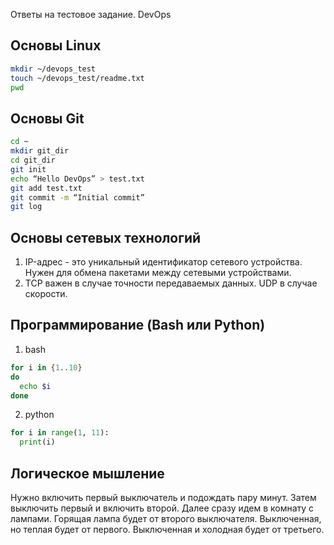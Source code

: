 Ответы на тестовое задание. DevOps

## Основы Linux
```sh
mkdir ~/devops_test
touch ~/devops_test/readme.txt
pwd
```

## Основы Git
```sh
cd ~
mkdir git_dir
cd git_dir
git init
echo “Hello DevOps” > test.txt
git add test.txt
git commit -m “Initial commit”
git log
```

## Основы сетевых технологий
1. IP-адрес - это уникальный идентификатор сетевого устройства. Нужен для обмена пакетами между сетевыми устройствами.
2. TCP важен в случае точности передаваемых данных. UDP в случае скорости.

## Программирование (Bash или Python)
1. bash
```bash
for i in {1..10}
do
  echo $i
done
```
2. python
```python
for i in range(1, 11):
  print(i)
```

## Логическое мышление
Нужно включить первый выключатель и подождать пару минут. Затем выключить первый и включить второй. Далее сразу идем в комнату с лампами. Горящая лампа будет от второго выключателя. Выключенная, но теплая будет от первого. Выключенная и холодная будет от третьего.
